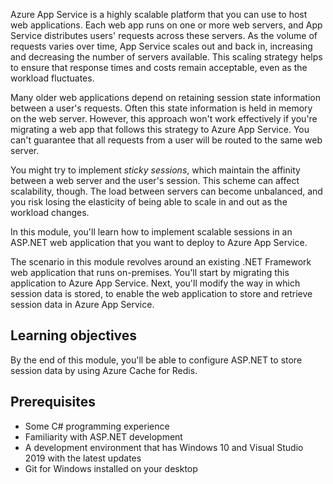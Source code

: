 Azure App Service is a highly scalable platform that you can use to host web applications. Each web app runs on one or more web servers, and App Service distributes users' requests across these servers. As the volume of requests varies over time, App Service scales out and back in, increasing and decreasing the number of servers available. This scaling strategy helps to ensure that response times and costs remain acceptable, even as the workload fluctuates.

Many older web applications depend on retaining session state information between a user's requests. Often this state information is held in memory on the web server. However, this approach won't work effectively if you're migrating a web app that follows this strategy to Azure App Service. You can't guarantee that all requests from a user will be routed to the same web server. 

You might try to implement *sticky sessions*, which maintain the affinity between a web server and the user's session. This scheme can affect scalability, though. The load between servers can become unbalanced, and you risk losing the elasticity of being able to scale in and out as the workload changes.

In this module, you'll learn how to implement scalable sessions in an ASP.NET web application that you want to deploy to Azure App Service.

The scenario in this module revolves around an existing .NET Framework web application that runs on-premises. You'll start by migrating this application to Azure App Service. Next, you'll modify the way in which session data is stored, to enable the web application to store and retrieve session data in Azure App Service.

## Learning objectives

By the end of this module, you'll be able to configure ASP.NET to store session data by using Azure Cache for Redis.

## Prerequisites

- Some C# programming experience
- Familiarity with ASP.NET development
- A development environment that has Windows 10 and Visual Studio 2019 with the latest updates
- Git for Windows installed on your desktop 


